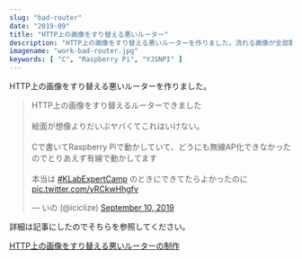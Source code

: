 ```yaml
---
slug: "bad-router"
date: "2019-09"
title: "HTTP上の画像をすり替える悪いルーター"
description: "HTTP上の画像をすり替える悪いルーターを作りました。流れる画像が全部野獣先輩になります。"
imagename: "work-bad-router.jpg"
keywords: [ "C", "Raspberry Pi", "YJSNPI" ]
---
```

HTTP上の画像をすり替える悪いルーターを作りました。

<blockquote class="twitter-tweet"><p lang="ja" dir="ltr">HTTP上の画像をすり替えるルーターできました<br /><br />絵面が想像よりだいぶヤバくてこれはいけない。<br /><br />Cで書いてRaspberry Piで動かしていて、どうにも無線AP化できなかったのでとりあえず有線で動かしてます<br /><br />本当は <a href="https://twitter.com/hashtag/KLabExpertCamp?src=hash&amp;ref_src=twsrc%5Etfw">#KLabExpertCamp</a> のときにできてたらよかったのに <a href="https://t.co/yRCkwHhgfv">pic.twitter.com/yRCkwHhgfv</a></p>&mdash; いの (@iciclize) <a href="https://twitter.com/iciclize/status/1171554420552691713?ref_src=twsrc%5Etfw">September 10, 2019</a></blockquote>

詳細は記事にしたのでそちらを参照してください。

[HTTP上の画像をすり替える悪いルーターの制作](/posts/my-bad-router-that-replaces-images-on-http)
